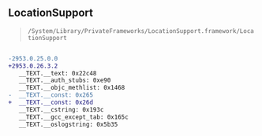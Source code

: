 ## LocationSupport

> `/System/Library/PrivateFrameworks/LocationSupport.framework/LocationSupport`

```diff

-2953.0.25.0.0
+2953.0.26.3.2
   __TEXT.__text: 0x22c48
   __TEXT.__auth_stubs: 0xe90
   __TEXT.__objc_methlist: 0x1468
-  __TEXT.__const: 0x265
+  __TEXT.__const: 0x26d
   __TEXT.__cstring: 0x193c
   __TEXT.__gcc_except_tab: 0x165c
   __TEXT.__oslogstring: 0x5b35

```

